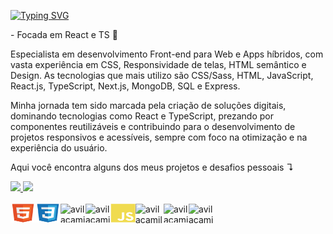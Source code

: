 <a href="https://www.linkedin.com/in/avilacamilla" target="_blank"><img src="https://readme-typing-svg.demolab.com?font=Fira+Code&duration=4985&pause=1000&color=14D4EF&vCenter=true&width=435&lines=Ol%C3%A1!+Eu+sou+a+Camilla+Avila+%3D)" alt="Typing SVG" /></a>

<p align="left">
  - Focada em React e TS 🩵<br>
</p>

<p align="left">
  Especialista em desenvolvimento Front-end para Web e Apps híbridos, com vasta experiência em CSS, Responsividade de telas, HTML semântico e Design. As tecnologias que mais utilizo são CSS/Sass, HTML, JavaScript, React.js, TypeScript, Next.js, MongoDB, SQL e Express.
</p>

<p align="left">
  Minha jornada tem sido marcada pela criação de soluções digitais, dominando tecnologias como React e TypeScript, prezando por componentes reutilizáveis e contribuindo para o desenvolvimento de projetos responsivos e acessíveis, sempre com foco na otimização e na experiência do usuário.
</p>


<p align="left">
  Aqui você encontra alguns dos meus projetos e desafios pessoais ↴
</p>

<div align="left">
  <a href="https://github.com/avilacamilla">
  <img height="160em" src="https://github-readme-stats.vercel.app/api?username=avilacamilla&show_icons=true&theme=radical&include_all_commits=true&count_private=true"/>
  <img height="160em" src="https://github-readme-stats.vercel.app/api/top-langs/?username=avilacamilla&layout=compact&langs_count=7&theme=radical"/>
</div>


<div align="left" style="display: inline_block"><br>

  <img align="left" alt="avilacamilla-logo-HTML" height="30" width="40" src="https://raw.githubusercontent.com/devicons/devicon/master/icons/html5/html5-original.svg">
  
  <img align="left" alt="avilacamilla-logo-CSS" height="30" width="40" src="https://raw.githubusercontent.com/devicons/devicon/master/icons/css3/css3-original.svg">
  
  <img align="left" alt="avilacamilla-logo-sass" height="30" width="40" src="https://www.svgrepo.com/show/354310/sass.svg">
  
  <img align="left" alt="avilacamilla-logo-bootstrap" height="30" width="40" src="https://www.svgrepo.com/show/353498/bootstrap.svg">
  
  <img align="left" alt="avilacamilla-logo-Javascript" height="30" width="40" src="https://raw.githubusercontent.com/devicons/devicon/master/icons/javascript/javascript-plain.svg">

  <img align="left" alt="avilacamilla-logo-Typescript" height="35" width="45" src="https://www.svgrepo.com/show/374146/typescript-official.svg">
  
  <img align="left" alt="avilacamilla-logo-React" height="30" width="40" src="https://www.svgrepo.com/show/354259/react.svg">

  <img align="left" alt="avilacamilla-logo-Svelte" height="35" width="40" src="https://www.svgrepo.com/show/374109/svelte.svg">
    
</div>
